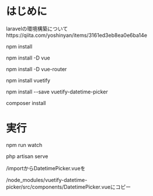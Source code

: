 <h1>はじめに</h1>
 <div style="margin-bottom: 20px;">
   <p>laravelの環境構築について<br>
   <link>https://qiita.com/yoshinyan/items/3161ed3eb8ea0e6ba14e</link></p>
   <p>npm install</p>
   <p>npm install -D vue</p>
   <p>npm install -D vue-router</p>
   <p>npm install vuetify</p>
   <p>npm install --save vuetify-datetime-picker</p>
   <p>composer install</p>
 </div>
<h1>実行</h1>
 <div>
   <p>npm run watch</p>
   <p>php artisan serve</p>
   <p>/importからDatetimePicker.vueを</p>
   <p>/node_modules/vuetify-datetime-picker/src/components/DatetimePicker.vueにコピー</p>
 </div>
